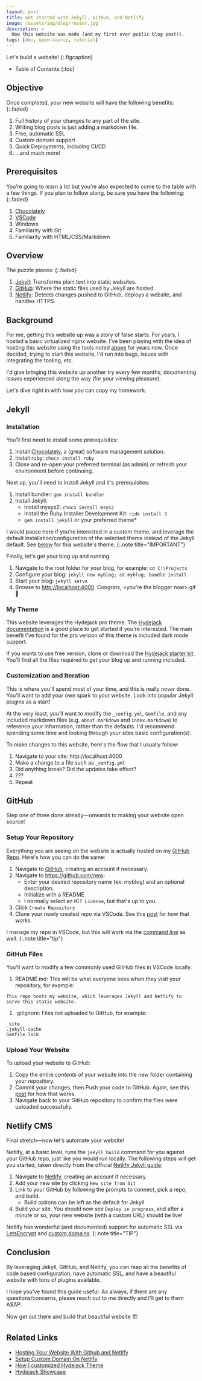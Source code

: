 ```yaml
---
layout: post
title: Get started with Jekyll, GitHub, and Netlify
image: /assets/img/blog/router.jpg
description: >
  How this website was made (and my first ever public blog post!).
tags: [dev, open-source, tutorial]
---
```


Let's build a website!
{:.figcaption}

- Table of Contents
{:toc}

## Objective

Once completed, your new website will have the following benefits:
{:.faded}

1. Full history of your changes to any part of the site.
1. Writing blog posts is just adding a markdown file.
1. Free, automatic SSL
1. Custom domain support
1. Quick Deployments, including CI/CD
1. ...and much more!

## Prerequisites

You’re going to learn a lot but you’re also expected to come to the table with
a few things. If you plan to follow along, be sure you have the following:
{:.faded}

1. [Chocolately](https://chocolatey.org/install)
1. [VSCode](https://code.visualstudio.com)
1. Windows
1. Familiarity with Git
1. Familiarity with HTML/CSS/Markdown

## Overview

The puzzle pieces:
{:.faded}

1. [Jekyll](https://jekyllrb.com): Transforms plain text into static websites.
1. [GitHub](https://github.com): Where the static files used by Jekyll are hosted.
1. [Netlify](https://netlify.com): Detects changes pushed to GitHub, deploys a
   website, and handles HTTPS.

## Background

For me, getting this website up was a story of false starts. For years, I hosted
a basic virtualized nginx website. I've
been playing with the idea of hosting this website using the tools noted
[above](#overview) for years now. Once decided, trying to start this
website, I'd run into bugs, issues with integrating the tooling, etc.

I'd give bringing this website up another try every few months, documenting
issues experienced along the way (for your viewing pleasure).

Let's dive right in with how *you* can copy my homework.

## Jekyll

### Installation

You'll first need to install some prerequisites:

1. Install [Chocolately](https://chocolatey.org/install), a (great) software management solution.
1. Install ruby: `choco install ruby`
1. Close and re-open your preferred terminal (as admin) or
refresh your environment before continuing.

Next up, you'll need to install Jekyll and it's prerequisites:

1. Install bundler: `gem install bundler`
1. Install Jekyll:
   - Install mysys2: `choco install msys2 `
   - Install the Ruby Installer Development Kit: `ridk install 3`
   - `gem install jekyll` or your preferred theme*

I would pause here if you're interested in a custom theme, and leverage the
default installation/configuration of the selected theme instead of the Jekyll
default. See [below](#my-theme) for this website's theme.
{:.note title="IMPORTANT"}

Finally, let's get your blog up and running:

1. Navigate to the root folder for your blog, for example: `cd C:\Projects`
1. Configure your blog: `jekyll new myblog; cd myblog; bundle install`
1. Start your blog: `jekyll serve`
1. Browse to <http://localhost:4000>. Congrats, \<you're the blogger now\>.gif 🎉

### My Theme

This website leverages the Hydejack pro theme. The
[Hydejack documentation](https://hydejack.com/docs) is a good place to get
started if you're interested. The main benefit I've found for the pro version of
this theme is included dark mode support.

If you wants to use free version, clone or download the [Hydejack starter
kit](https://github.com/hydecorp/hydejack-starter-kit/tree/gh-pages). You'll
find all the files required to get your blog up and running included.

### Customization and Iteration

This is where you'll spend most of your time, and this is really *never* done. You'll
want to add your own spark to your website. Look into popular Jekyll plugins as a
start!

At the very least, you'll want to modify the `_config.yml`, `Gemfile`, and any
included markdown files (e.g. `about.markdown` and `index.markdown`) to reference
your information, rather than the defaults. I'd recommend spending some time and
looking through your sites basic configuration(s).

To make changes to this website, here's the flow that I usually follow:

1. Navigate to your site: http://localhost:4000
1. Make a change to a file such as `_config.yml`
1. Did anything break? Did the updates take effect?
1. ???
1. Repeat

## GitHub

Step one of three done already—onwards to making your website open source!

### Setup Your Repository

Everything you are seeing on the
website is actually hosted on my [GitHub
Repo](https://github.com/tseknet/website). Here's how you can do the same:

1. Navigate to [GitHub](https://github.com), creating an account if necessary.
1. Navigate to https://github.com/new:
   - Enter your desired repository name (ex: myblog) and an optional description.
   - Initialize with a README
   - I normally select an `MIT License`, but that's up to you.
1. Click `Create Repository`
1. Clone your newly created repo via VSCode. See this
   [post](https://medium.com/@brygrill/version-control-basics-with-github-and-vs-code-1c1906cadd33)
   for how that works.

I manage my repo in VSCode, but this
will work via the [command
line](https://docs.github.com/en/github/creating-cloning-and-archiving-repositories/cloning-a-repository)
as well.
{:.note title="tip"}

### GitHub Files

You'll want to modify a few commonly used GitHub files in VSCode locally.

1. README.md: This will be what everyone sees when they visit your repository,
   for example:
```
This repo hosts my website, which leverages Jekyll and Netlify to serve this static website.
```
1. .gitignore: Files not uploaded to GitHub, for example:
```
_site
.jekyll-cache
Gemfile.lock
```

### Upload Your Website

To upload your website to GitHub:

1. Copy the entire *contents* of your website into the new folder containing
   your repository.
1. Commit your changes, then Push your code to GitHub. Again, see this [post](https://medium.com/@brygrill/version-control-basics-with-github-and-vs-code-1c1906cadd33) for how that works.
1. Navigate back to your GitHub repository to confirm the files were uploaded successfully.

## Netlify CMS

Final stretch—now let's automate your website!

Netlify, at a basic level, runs the `jekyll build` command for you against your
GitHub repo, just like you would run locally. The following steps will get you started, taken directly from the
official [Netlify Jekyll
guide](https://www.netlify.com/blog/2020/04/02/a-step-by-step-guide-jekyll-1.0-on-netlify/):

1. Navigate to [Netlify](https://netlify.com), creating an account if necessary.
1. Add your new site by clicking `New site from Git`
1. Link to your GitHub by following the prompts to connect, pick a repo, and build.
   - Build options can be left as the default for Jekyll.
1. Build your site. You should now see `Deploy in progress`, and after a minute
   or so, your new website (with a custom URL) should be live!

Netlify has wonderful (and documented) support for automatic SSL via [LetsEncrypt](https://docs.netlify.com/domains-https/https-ssl) and
[custom domains](https://docs.netlify.com/domains-https/custom-domains).
{:.note title="TIP"}

## Conclusion

By leveraging Jekyll, GitHub, and Netlify, you can reap all the benefits of code
based configuration, have automatic SSL, and have a beautiful website with tons of
plugins available.

I hope you've found this guide useful. As always, if there
are any questions/concerns, please reach out to me directly and I'll get to them ASAP.

Now get out there and build that beautiful website 🏗️

## Related Links

- [Hosting Your Website With Github and Netlify](https://www.youtube.com/watch?v=hBQlCtfRmqs)
- [Setup Custom Domain On Netlify](https://www.youtube.com/watch?v=Q9giWrfIJKk)
- [How I customized Hydejack Theme](https://lazyren.github.io/devlog/how-i-customized-hydejack-theme.html#conclusion)
- [Hydejack Showcase](https://hydejack.com/showcase/)